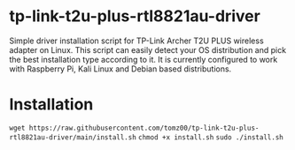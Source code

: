 # tp-link-t2u-plus-rtl8821au-driver
Simple driver installation script for TP-Link Archer T2U PLUS wireless adapter on Linux. This script can easily detect your OS distribution and pick the best installation type according to it. It is currently configured to work with Raspberry Pi, Kali Linux and Debian based distributions.

# Installation
`wget https://raw.githubusercontent.com/tomz00/tp-link-t2u-plus-rtl8821au-driver/main/install.sh`
`chmod +x install.sh`
`sudo ./install.sh`
